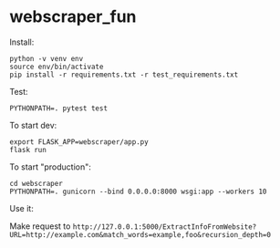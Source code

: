 # webscraper_fun

Install:
```
python -v venv env
source env/bin/activate
pip install -r requirements.txt -r test_requirements.txt
```

Test:
```
PYTHONPATH=. pytest test
```

To start dev:
```
export FLASK_APP=webscraper/app.py
flask run
```

To start "production":
```
cd webscraper
PYTHONPATH=. gunicorn --bind 0.0.0.0:8000 wsgi:app --workers 10

```

Use it:

Make request to `http://127.0.0.1:5000/ExtractInfoFromWebsite?URL=http://example.com&match_words=example,foo&recursion_depth=0`
```
